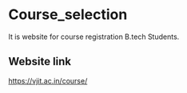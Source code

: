 # Course_selection
It is website for course registration B.tech Students.
## Website link
https://vjit.ac.in/course/
